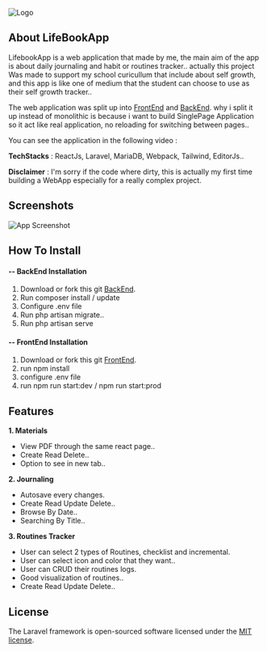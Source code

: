 
![Logo](https://i.ibb.co/gzXThym/Frame-2.png)

## About LifeBookApp
LifebookApp is a web application that made by me, the main aim of the app is about daily journaling and habit or routines tracker.. actually this project Was made to support my school curicullum that include about self growth, and this app is like one of medium that the student can choose to use as their self growth tracker..

The web application was split up into [FrontEnd](https://github.com/ItsJiran/LifebookApp_FrontEnd) and [BackEnd](https://github.com/ItsJiran/LifebookApp_BackEnd). why i split it up instead of monolithic is because i want to build SinglePage Application so it act like real application, no reloading for switching between pages..

You can see the application in the following video : 

**TechStacks** : ReactJs, Laravel, MariaDB, Webpack, Tailwind, EditorJs.. 

**Disclaimer** : I'm sorry if the code where dirty, this is actually my first time building a WebApp especially for a really complex project.

## Screenshots
![App Screenshot](https://i.ibb.co/W5Vc6SY/Frame-1.png)

## How To Install

#### -- BackEnd Installation

1. Download or fork this git [BackEnd](https://github.com/ItsJiran/LifebookApp_BackEnd).
2. Run composer install / update
3. Configure .env file
4. Run php artisan migrate..
5. Run php artisan serve

#### -- FrontEnd Installation
1. Download or fork this git [FrontEnd](https://github.com/ItsJiran/LifebookApp_FrontEnd).
2. run npm install
3. configure .env file 
4. run npm run start:dev / npm run start:prod

## Features 

**1. Materials**
- View PDF through the same react page..
- Create Read Delete..
- Option to see in new tab..

**2. Journaling**
- Autosave every changes.
- Create Read Update Delete..
- Browse By Date..
- Searching By Title..

**3. Routines Tracker**
- User can select 2 types of Routines, checklist and incremental.
- User can select icon and color that they want..
- User can CRUD their routines logs.
- Good visualization of routines..
- Create Read Update Delete..


## License
The Laravel framework is open-sourced software licensed under the [MIT license](https://opensource.org/licenses/MIT).
